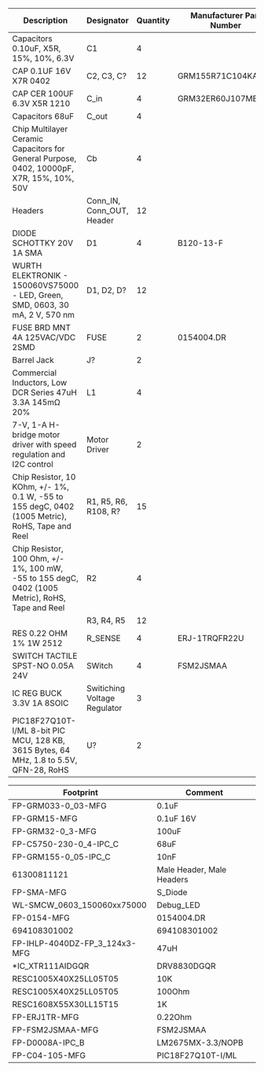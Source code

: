 ﻿|Description|Designator|Quantity|Manufacturer Part Number|
| - | - | - | - |
|Capacitors 0.10uF, X5R, 15%, 10%, 6.3V|C1|4||
|CAP 0.1UF 16V X7R 0402|C2, C3, C?|12|GRM155R71C104KA88D|
|CAP CER 100UF 6.3V X5R 1210|C\_in|4|GRM32ER60J107ME20L|
|Capacitors 68uF|C\_out|4||
|Chip Multilayer Ceramic Capacitors for General Purpose, 0402, 10000pF, X7R, 15%, 10%, 50V|Cb|4||
|Headers|Conn\_IN, Conn\_OUT, Header|12||
|DIODE SCHOTTKY 20V 1A SMA|D1|4|B120-13-F|
|WURTH ELEKTRONIK - 150060VS75000 - LED, Green, SMD, 0603, 30 mA, 2 V, 570 nm|D1, D2, D?|12||
|FUSE BRD MNT 4A 125VAC/VDC 2SMD|FUSE|2|0154004\.DR|
|Barrel Jack|J?|2||
|Commercial Inductors, Low DCR Series 47uH 3.3A 145mΩ 20%|L1|4||
|7-V, 1-A H-bridge motor driver with speed regulation and I2C control|Motor Driver|2||
|Chip Resistor, 10 KOhm, +/- 1%, 0.1 W, -55 to 155 degC, 0402 (1005 Metric), RoHS, Tape and Reel|R1, R5, R6, R108, R?|15||
|Chip Resistor, 100 Ohm, +/- 1%, 100 mW, -55 to 155 degC, 0402 (1005 Metric), RoHS, Tape and Reel|R2|4||
||R3, R4, R5|12||
|RES 0.22 OHM 1% 1W 2512|R\_SENSE|4|ERJ-1TRQFR22U|
|SWITCH TACTILE SPST-NO 0.05A 24V|SWitch|4|FSM2JSMAA|
|IC REG BUCK 3.3V 1A 8SOIC|Switiching Voltage Regulator|3||
|PIC18F27Q10T-I/ML 8-bit PIC MCU, 128 KB, 3615 Bytes, 64 MHz, 1.8 to 5.5V, QFN-28, RoHS|U?|2||


|Footprint|Comment|
| - | - |
|FP-GRM033-0\_03-MFG|0\.1uF|
|FP-GRM15-MFG|0\.1uF 16V|
|FP-GRM32-0\_3-MFG|100uF|
|FP-C5750-230-0\_4-IPC\_C|68uF|
|FP-GRM155-0\_05-IPC\_C|10nF|
|61300811121|Male Header, Male Headers|
|FP-SMA-MFG|S\_Diode|
|WL-SMCW\_0603\_150060xx75000|Debug\_LED|
|FP-0154-MFG|0154004\.DR|
|694108301002|694108301002|
|FP-IHLP-4040DZ-FP\_3\_124x3-MFG|47uH|
|\*IC\_XTR111AIDGQR|DRV8830DGQR|
|RESC1005X40X25LL05T05|10K|
|RESC1005X40X25LL05T05|100Ohm|
|RESC1608X55X30LL15T15|1K|
|FP-ERJ1TR-MFG|0\.22Ohm|
|FP-FSM2JSMAA-MFG|FSM2JSMAA|
|FP-D0008A-IPC\_B|LM2675MX-3.3/NOPB|
|FP-C04-105-MFG|PIC18F27Q10T-I/ML|



